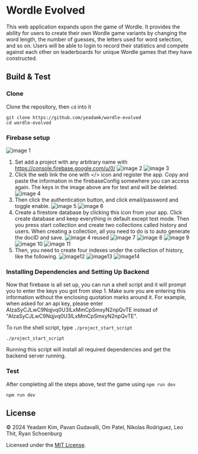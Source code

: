 # Wordle Evolved

This web application expands upon the game of Wordle. It provides the ability for users to create their own Wordle game variants by changing the word length, the number of guesses, the letters used for word selection, and so on. Users will be able to login to record their statistics and compete against each other on leaderboards for unique Wordle games that they have constructed.

## Build & Test

### Clone
Clone the repository, then `cd` into it
```
git clone https://github.com/yeadamk/wordle-evolved
cd wordle-evolved
```

### Firebase setup
![image 1](images/image1.png)
1. Set add a project with any arbitrary name with https://console.firebase.google.com/u/0/
![image 2](images/image2.png)
![image 3](images/image3.png)
2. Click the web link the one with </> icon and register the app. Copy and paste the information in the firebaseConfig somewhere you can access again. The keys in the image above are for test and will be deleted.
![image 4](images/image4.png)
3. Then click the authentication button, and click email/password and toggle enable.
![image 5](images/image5.png)
![image 6](images/image6.png)
4. Create a firestore database by clicking this icon from your app. Click create database and keep everything in default except test mode. Then you press start collection and create two collections called history and users. When creating a collection, all you need to do is to auto generate the docID and save.
![image 4 reused](images/image4.png)
![image 7](images/image7.png)
![image 8](images/image8.png)
![image 9](images/image9.png)
![image 10](images/image10.png)
![image 11](images/image11.png)
5. Then, you need to create four indexes under the collection of history, like the following.
![image12](images/image12.png)
![image13](images/image13.png)
![image14](images/image14.png)

### Installing Dependencies and Setting Up Backend
Now that firebase is all set up, you can run a shell script and it will prompt you to enter the keys you got from step 1. Make sure you are entering this information without the enclosing quotation marks around it. For example, when asked for an api key, please enter AIzaSyCJLwC9Nqjvq0U3ILxMmCpSmxyN2npQvTE instead of "AIzaSyCJLwC9Nqjvq0U3ILxMmCpSmxyN2npQvTE". 

To run the shell script, type `./project_start_script`
```
./project_start_script
```
Running this script will install all required dependencies and get the backend server running. 

### Test
After completing all the steps above, test the game using `npm run dev`
```
npm run dev
```

## License
© 2024 Yeadam Kim, Pavan Gudavalli, Om Patel, Nikolas Rodriguez, Leo Thit, Ryan Schoenburg

Licensed under the [MIT License](LICENSE).

